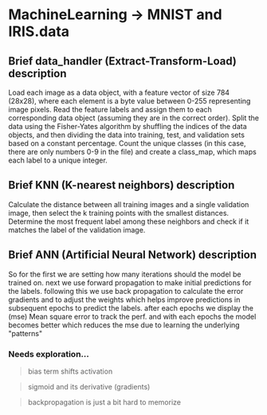 # MachineLearning -> MNIST and IRIS.data

  ## Brief data_handler (Extract-Transform-Load) description
  
Load each image as a data object, with a feature vector of size 784 (28x28), where each element is a byte value between 0-255 representing image pixels.
Read the feature labels and assign them to each corresponding data object (assuming they are in the correct order).
Split the data using the Fisher-Yates algorithm by shuffling the indices of the data objects, and then dividing the data into training, test, and validation sets based on a constant percentage.
Count the unique classes (in this case, there are only numbers 0-9 in the file) and create a class_map, which maps each label to a unique integer.
   
   ## Brief KNN (K-nearest neighbors) description
   
   Calculate the distance between all training images and a single validation image, then select the k training points with the smallest distances. Determine   the most frequent label among these neighbors and check if it matches the label of the validation image.
   
  ## Brief ANN (Artificial Neural Network) description
  
  So for the first we are setting how many iterations should the model be trained on.
next we use forward propagation to make initial predictions for the labels.
following this we use back propagation to calculate the error gradients and to adjust the 
weights which helps improve predictions in subsequent epochs to predict the labels.
after each epochs we display the (mse) Mean square error to track the perf.
and with each epochs the model becomes better which reduces the mse due to learning the underlying "patterns"


### Needs exploration...
> bias term shifts activation

> sigmoid and its derivative (gradients)

> backpropagation is just a bit hard to memorize
